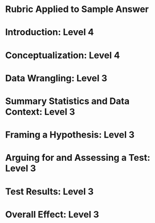 # Rubric Applied to Sample Answer

# Introduction: Level 4
# Conceptualization: Level 4
# Data Wrangling: Level 3
# Summary Statistics and Data Context: Level 3
# Framing a Hypothesis: Level 3
# Arguing for and Assessing a Test: Level 3
# Test Results: Level 3
# Overall Effect: Level 3



